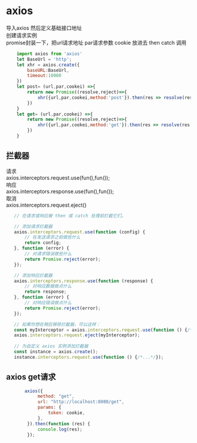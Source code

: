 # axios
导入axios 然后定义基础接口地址 </br>
创建请求实例</br>
promise封装一下，把url请求地址 par请求参数 cookie 放进去 then catch 调用 </br>
``` js
    import axios from 'axios'
    let BaseUrl = 'http';
    let xhr = axios.create({
        baseURL:BaseUrl,
        timeout:10000
    })
    let post= (url,par,cookei) =>{
        return new Promise((resolve,reject)=>{
            xhr({url,par,cookei,method:'post'}).then(res => resolve(res.data)).catch(err => reject(err))
        })
    }
    let get= (url,par,cookei) =>{
        return new Promise((resolve,reject)=>{
            xhr({url,par,cookei,method:'get'}).then(res => resolve(res.data)).catch(err => reject(err))
        })
    }
```

 ## 拦截器
请求</br>
axios.interceptors.request.use(fun(),fun());</br>
响应</br>
axios.interceptors.response.use(fun(),fun());</br>
取消</br>
axios.interceptors.request.eject()</br>
 ``` js
    // 在请求或响应被 then 或 catch 处理前拦截它们。

    // 添加请求拦截器
    axios.interceptors.request.use(function (config) {
        // 在发送请求之前做些什么
        return config;
    }, function (error) {
        // 对请求错误做些什么
        return Promise.reject(error);
    });

    // 添加响应拦截器
    axios.interceptors.response.use(function (response) {
        // 对响应数据做点什么
        return response;
    }, function (error) {
        // 对响应错误做点什么
        return Promise.reject(error);
    });

    // 如果你想在稍后移除拦截器，可以这样：
    const myInterceptor = axios.interceptors.request.use(function () {/*...*/});
    axios.interceptors.request.eject(myInterceptor);
    
    // 为自定义 axios 实例添加拦截器
    const instance = axios.create();
    instance.interceptors.request.use(function () {/*...*/});

 ```

## axios get请求
``` js
       axios({
            method: "get",
            url: "http://localhost:8080/get",
            params: {
                token: cookie,
            },
        }).then(function (res) {
            console.log(res);
        });

```





















